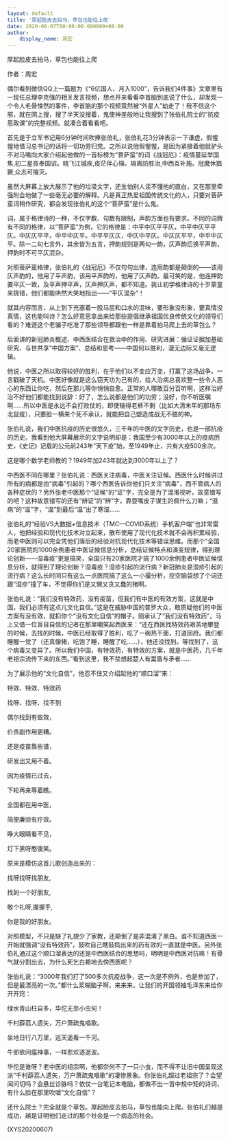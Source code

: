 ```yaml
---
layout: default
title: '厚起脸皮去拍马，草包也能往上爬'
date: 2020-06-07T00:00:00.000000+08:00
author:
    display_name: 周宏
---
```


厚起脸皮去拍马，草包也能往上爬

作者：周宏

偶尔看到微信QQ上一篇题为《“6亿国人、月入1000”，告诉我们4件事》文章里有一现任总理李克强的相关发言视频，想点开来看看李首脑到底说了什么，却发现一个令人毛骨悚然的事件，李首脑的那个视频竟然被“外星人”劫走了！我不信这个邪，就在网上搜，搜了半天没搜着，鬼使神差般地让我搜到了张伯礼院士的“抗疫思政课”的完整视频。就凑合着看看吧。

首先是于立军书记用6分钟时间吹捧张伯礼，张伯礼花3分钟表示一下谦虚，假惺惺地借习总书记的话将一切功劳归党。之所以说他假惺惺，是因为紧接着他就驴头不对马嘴向大家介绍起他做的一首标榜为“菩萨蛮”的词《战冠厄》：疫情蔓延举国焦,初二星夜奉国诏。晓飞江城疾,疫茫伴心悌。隔离防胜治,中西互补施。冠魔休猖獗,众志可摧灭。

虽然大屏幕上放大展示了他的垃圾文字，还生怕别人读不懂他的直白，又在那里牵强附会地做了一些毫无必要的解释。凡是真正热爱祖国传统文化的人，只要对菩萨蛮词稍作研究，都会发现张伯礼的这个“菩萨蛮”是什么鬼。

词，属于格律诗的一种，不仅字数、句数有限制，声韵方面也有要求。不同的词牌有不同的格律，以“菩萨蛮”为例，它的格律是：中平中仄平平仄，中平中仄平平仄。中仄仄平平，中平中仄平。中平平仄仄，中仄中平仄。中仄仄平平，中平中仄平。除一二句七言外，其余皆为五言，押韵规则是两句一韵，仄声韵后换平声韵，押韵时不可平仄混杂。

对照菩萨蛮格律，张伯礼的《战冠厄》不仅句句出律，连用韵都是颠倒的——该用仄声韵的，他用了平声韵，该用平声韵的，他用了仄声韵。最可笑的是，他连押韵要平仄一致，及平声押平声，仄声押仄声，都不知道。我让初学格律诗的十岁蒙童来挑错，他们都能哄然大笑地指出——“平仄混杂”！

就其内容而言，从上到下充塞着一股马屁和口水的混味，要形象没形象，要真情没真情，这也能叫诗？怎么好意思拿出来给那些提倡继承祖国优良传统文化的领导们看的？难道这个老骗子吃准了那些领导都跟他一样是靠着拍马爬上去的草包么？

后面讲的新冠肺炎概述、中西医结合在救治中的作用、研究进展：循证证据加基础研究、与世共享“中国方案”、总结和思考——中国何以胜利，漫无边际又毫无逻辑。

他说，中医之所以取得较好的胜利，在于他们以不变应万变，打赢了这场战争。一言戳破了天机。中医好像就是这么窃天功为己有的，给人治病总喜欢整一些令人恶心的东西让你吃，然后在那儿等你悄悄自愈。正常的人哪敢百分百听啊，这样治好治不好他们都能找到说辞：好了，怎么说都是他们的功劳；没好，你不听医嘱啊……所以中医是永远不会打败仗的，即使输得老裤不剩（比如大清末年的那场东北鼠疫），只要脸一横来个死不承认，就能把自己塑造成战无不胜的神。

张伯礼说，我们中医抗疫的历史很悠久，三千年的中医的文字历史，也是一部抗疫的历史。我看到他大屏幕展示的文字说明却是：我国至少有3000年以上的疫病历史，《史记》记载的公元前243年“天下疫”始，至1949年止，共有大疫500余次。

这是哪个数学老师教的？1949年加243年就达到3000年以上了？

中西医不同在哪里？张伯礼说：西医关注病毒，中医关注证候。西医什么时候讲过所有的病都是由“病毒”引起的？哪个西医告诉你他们只关注“病毒”，而不管病人的各种症状的？另外张老中医那个“证候”的“证”字，完全是为了混淆视听，故意错写的吧？这种故意错写的还有“辨证”的“辨”字，靠耍嘴皮子谋生的佩什么刀嘛；“温病”的“温”字，“温”到最后“温”出了寒湿……

张伯礼的“经验VS大数据+信息技术（TMC—COVID系统）手机客户端”也非常雷人，他把经验和现代化技术对立起来，散布使用了现代化技术就不会再积累经验，而老中医则可以完全凭他们落后的经验对抗现代化技术等错误思维。而那个“全国20家医院的1000余例患者中医证候信息分析，总结证候特点和演变规律，得到理论创新——湿毒疫”更是搞笑，全国只有20家医院才搞了1000余例患者中医证候信息分析，就得到了理论创新？湿毒疫？湿疹引起的流行病？新冠肺炎是湿疹引起的流行病？这么长时间只有这么一点医院搞了这么一小撮分析，挖空脑袋想了个词还跟“湿疹”撞了车，不觉得你们是又懒又贪又蠢的猪啊。

张伯礼说：“我们没有特效药，没有疫苗，但我们有中医的有效方案，这就是中国，我们必须有这点儿文化自信。”这是在威胁中国的普罗大众，敢质疑他们的中医方案有没有效，就扣你个“没有文化自信”的帽子。刚承认了“我们没有特效药”，马上又借一位盲目自信的记者在那里嘲笑起西医来：“还在西医找特效药艰苦地攀登的时候，去找的时候，中医已经取得了胜利，吃了一碗热干面，打道回府。我们都睡醒一觉了（还真像猪，吃饱了睡，睡醒了吃……），他还没找到。等找到了，这个病毒又变异了。所以我们中国，有特效药，有特效的方案，就是中医药，几千年老祖宗流传下来的东西。”看到这里，我不禁想起楚人有鬻盾与矛者……

为了展示他的“文化自信”，他忍不住又介绍起他的“顺口溜”来：

特效、特效、特效药

找呀、找呀、找不到

偶尔找到有些效，

价贵副作用更糟。

还是疫苗靠些谱，

研发出又用不着。

因为疫情已过去，

下轮再来等着瞧。

全国都在用中医，

简便廉验有疗效。

睁大眼睛看不见，

灯下黑呀憨傻笑。

原来是模仿这首儿歌创造出来的：

找呀找呀找朋友,

找到一个好朋友,

敬个礼呀,握握手,

你是我的好朋友。

对照模型，不只是缺了礼貌少了家教，还颠倒了是非混淆了黑白。谁不知道西医一开始就强调“没有特效药”，鼓吹自己瞎鼓捣出来的药有效的一直就是中医。另外张伯礼通过这个顺口溜表达的还是中西医结合的思想吗，明明是中西医对抗嘛！有骨气就分割出去，为什么死乞白赖地去傍西医呢？

张伯礼说：“3000年我们打了500多次抗疫战争，这一次是不例外，也是参加了，但是最漂亮的一次。”都什么浆糊脑子啊，来来来，让我们的开国领袖毛泽东来给你开开窍：

绿水青山枉自多，华佗无奈小虫何！

千村薜荔人遗矢，万户萧疏鬼唱歌。

坐地日行八万里，巡天遥看一千河。

牛郎欲问瘟神事，一样悲欢逐逝波。

华佗是谁呀？老中医的祖宗啊，他都奈何不了一只小虫，而不得不让旧中国呈现这派“千村薜荔人遗矢，万户萧疏鬼唱歌”的凄惨景象。你张伯礼超过老祖宗了？会望闻问切吗？会悬丝诊脉吗？依仗一台笔记本电脑，都做不出一首中规中矩的诗词，有什么脸在那里吹嘘“文化自信”？

还什么院士？完全就是个草包。厚起脸皮去拍马，草包也能向上爬。张伯礼们越是成功，越是证明他们走过的那个社会是一个病态的社会。

(XYS20200607)

